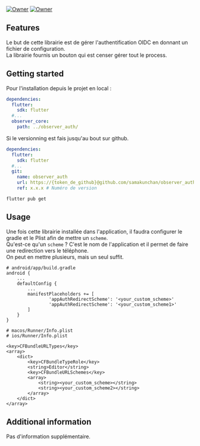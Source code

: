 [![Owner](https://img.shields.io/badge/Owner-Samakunchan%20Technology-blue)](https://samakunchan-technology.com/)
[![Owner](https://img.shields.io/badge/OBSERVER--AUTH-v0.7.0-orange)](https://samakunchan-technology.com/)

## Features

Le but de cette librairie est de gérer l'authentification OIDC en donnant un fichier de configuration. <br>
La librairie fournis un bouton qui est censer gérer tout le process.

## Getting started

Pour l'installation depuis le projet en local :
```yaml
dependencies:
  flutter:
    sdk: flutter
  #...  
  observer_core:
    path: ../observer_auth/
```

Si le versionning est fais jusqu'au bout sur github.
```yaml
dependencies:
  flutter:
    sdk: flutter
  #...  
  git:
    name: observer_auth
    url: https://{token_de_github}@github.com/samakunchan/observer_auth.git
    ref: x.x.x # Numéro de version
```

```shell
flutter pub get
```

## Usage

Une fois cette librairie installée dans l'application, il faudra configurer le gradle et le Plist afin de mettre un `scheme`.<br>
Qu'est-ce qu'un `scheme` ? C'est le nom de l'application et il permet de faire une redirection vers le téléphone.<br>
On peut en mettre plusieurs, mais un seul suffit.
```
# android/app/build.gradle
android {
    ...
    defaultConfig {
        ...
        manifestPlaceholders += [
                'appAuthRedirectScheme': '<your_custom_scheme>'
                'appAuthRedirectScheme': '<your_custom_scheme1>'
        ]
    }
}
```

```
# macos/Runner/Info.plist
# ios/Runner/Info.plist

<key>CFBundleURLTypes</key>
<array>
    <dict>
        <key>CFBundleTypeRole</key>
        <string>Editor</string>
        <key>CFBundleURLSchemes</key>
        <array>
            <string><your_custom_scheme></string>
            <string><your_custom_scheme2></string>
        </array>
    </dict>
</array>
```

## Additional information

Pas d'information supplémentaire.
